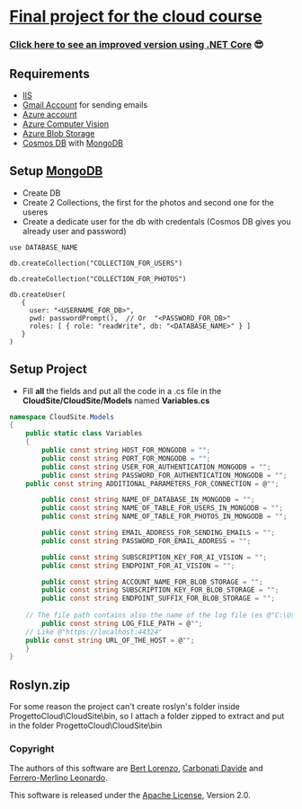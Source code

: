 # [Final project for the cloud course](https://github.com/GlobalBlackout/ProgettoCloud)
### [Click here to see an improved version using .NET Core](https://github.com/GlobalBlackout/CloudProjectEFCore) :sunglasses:

## Requirements

- [IIS](https://www.microsoft.com/en-us/download/details.aspx?id=48264)
- [Gmail Account](https://accounts.google.com/signup/v2/webcreateaccount?flowName=GlifWebSignIn&flowEntry=SignUp) for sending emails
- [Azure account](https://azure.microsoft.com/en-us/)
- [Azure Computer Vision](https://azure.microsoft.com/en-us/services/cognitive-services/computer-vision/)
- [Azure Blob Storage](https://azure.microsoft.com/en-us/services/storage/blobs/)
- [Cosmos DB](https://azure.microsoft.com/en-us/services/cosmos-db/) with [MongoDB](https://docs.mongodb.com)

## Setup [MongoDB](https://docs.mongodb.com)

- Create DB
- Create 2 Collections, the first for the photos and second one for the useres
- Create a dedicate user for the db with credentals (Cosmos DB gives you already user and password)

```mongo
use DATABASE_NAME

db.createCollection("COLLECTION_FOR_USERS")

db.createCollection("COLLECTION_FOR_PHOTOS")

db.createUser(
   {
     user: "<USERNAME_FOR_DB>",
     pwd: passwordPrompt(),  // Or  "<PASSWORD_FOR_DB>"
     roles: [ { role: "readWrite", db: "<DATABASE_NAME>" } ]
   }
)
```

## Setup Project

- Fill **all** the fields and put all the code in a .cs file in the **CloudSite/CloudSite/Models** named **Variables.cs**

```C#
namespace CloudSite.Models
{
    public static class Variables
    {
        public const string HOST_FOR_MONGODB = "";
        public const string PORT_FOR_MONGODB = "";
        public const string USER_FOR_AUTHENTICATION_MONGODB = "";
        public const string PASSWORD_FOR_AUTHENTICATION_MONGODB = "";
	public const string ADDITIONAL_PARAMETERS_FOR_CONNECTION = @"";

        public const string NAME_OF_DATABASE_IN_MONGODB = "";
        public const string NAME_OF_TABLE_FOR_USERS_IN_MONGODB = "";
        public const string NAME_OF_TABLE_FOR_PHOTOS_IN_MONGODB = "";

        public const string EMAIL_ADDRESS_FOR_SENDING_EMAILS = "";
        public const string PASSWORD_FOR_EMAIL_ADDRESS = "";

        public const string SUBSCRIPTION_KEY_FOR_AI_VISION = "";
        public const string ENDPOINT_FOR_AI_VISION = "";

        public const string ACCOUNT_NAME_FOR_BLOB_STORAGE = "";
        public const string SUBSCRIPTION_KEY_FOR_BLOB_STORAGE = "";
        public const string ENDPOINT_SUFFIX_FOR_BLOB_STORAGE = "";
        
	// The file path contains also the name of the log file (es @"C:\Users\Jhon\Desktop\Log\Log.log")
        public const string LOG_FILE_PATH = @"";
	// Like @"https://localhost:44324"
	public const string URL_OF_THE_HOST = @"";
    }
}
```

## Roslyn.zip
For some reason the project can't create roslyn's folder inside ProgettoCloud\CloudSite\bin, so I attach a folder zipped to extract and put in the folder ProgettoCloud\CloudSite\bin

### Copyright

The authors of this software are 
[Bert Lorenzo](https://github.com/LorenzoBert),
[Carbonati Davide](https://github.com/DaviCarbo) and 
[Ferrero-Merlino Leonardo](https://github.com/GlobalBlackout/).

This software is released under the [Apache License](/LICENSE), Version 2.0.

